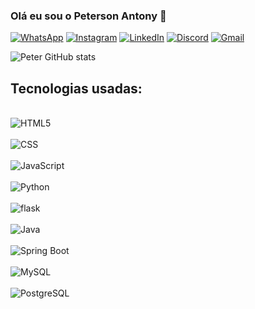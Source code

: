 
### Olá eu sou o Peterson Antony 👋
[![WhatsApp](https://img.shields.io/badge/WhatsApp-25D366?style=for-the-badge&logo=whatsapp&logoColor=white)](https://contate.me/petersondeveloper)
[![Instagram](https://img.shields.io/badge/Instagram-E4405F?style=for-the-badge&logo=instagram&logoColor=white)](https://www.instagram.com/peter_antony_/)
[![LinkedIn](https://img.shields.io/badge/LinkedIn-0077B5?style=for-the-badge&logo=linkedin&logoColor=white)](https://www.linkedin.com/in/peterson-silva-5a924b226/)
[![Discord](https://img.shields.io/badge/Discord-7289DA?style=for-the-badge&logo=discord&logoColor=white)](https://discord.gg/aNpnCgHZ)
[![Gmail](https://img.shields.io/badge/Gmail-D14836?style=for-the-badge&logo=gmail&logoColor=white)](https://mail.google.com/mail/u/0/?ogbl#inbox)

![Peter GitHub stats](https://github-readme-stats.vercel.app/api?username=PetersonAntonyDev&show_icons=true&theme=highcontrast)

## Tecnologias usadas:

<div style="display: inline_block"><br>
    <img aling="center" alt="HTML5" src="https://img.shields.io/badge/HTML5-E34F26?style=for-the-badge&logo=html5&logoColor=white"/>
</div>
<div style="display: inline_block"><br>
    <img aling="center" alt="CSS" src="https://img.shields.io/badge/CSS3-1572B6?style=for-the-badge&logo=css3&logoColor=white"/>
</div>
<div style="display: inline_block"><br>
    <img aling="center" alt="JavaScript" src="https://img.shields.io/badge/JavaScript-323330?style=for-the-badge&logo=javascript&logoColor=F7DF1E"/>
</div>
<div style="display: inline_block"><br>
    <img aling="center" alt="Python" src="https://img.shields.io/badge/Python-14354C?style=for-the-badge&logo=python&logoColor=white"/>
</div>
<div style="display: inline_block"><br>
    <img aling="center" alt="flask" src="https://img.shields.io/badge/Flask-000000?style=for-the-badge&logo=flask&logoColor=white"/>
</div>
<div style="display: inline_block"><br>
    <img aling="center" alt="Java" src="https://img.shields.io/badge/Java-ED8B00?style=for-the-badge&logo=java&logoColor=white"/>
</div>
<div style="display: inline_block"><br>
    <img aling="center" alt="Spring Boot" src="https://img.shields.io/badge/Spring-6DB33F?style=for-the-badge&logo=spring&logoColor=white"/>
</div>
<div style="display: inline_block"><br>
    <img aling="center" alt="MySQL" src="https://img.shields.io/badge/MySQL-00000F?style=for-the-badge&logo=mysql&logoColor=white"/>
</div>
<div style="display: inline_block"><br>
    <img aling="center" alt="PostgreSQL" src="https://img.shields.io/badge/PostgreSQL-316192?style=for-the-badge&logo=postgresql&logoColor=white"/>
</div>

